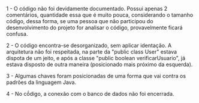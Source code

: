 1 - O código não foi devidamente documentado. Possui apenas 2 comentários, quantidade essa que é muito pouca, considerando o tamanho código, dessa forma, se uma pessoa que não participou do desenvolvimento do projeto for analisar o código, provavelmente ficará confusa.

2 - O código encontra-se desorganizado, sem aplicar identação. A arquitetura não foi respeitada, na parte da "public class User" estava dispota de um jeito, e após a classe "public boolean verificarUsuario", já estava disposto de outra maneira (posicionado mais próximo da esquerda).

3 - Algumas chaves foram posicionadas de uma forma que vai contra os padrões da linguagem Java.

4 - No cṍdigo, a conexão com o banco de dados não foi encerrada.



